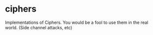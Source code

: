 ciphers
=======

Implementations of Ciphers. You would be a fool to use them in the real world. (Side channel attacks, etc)
